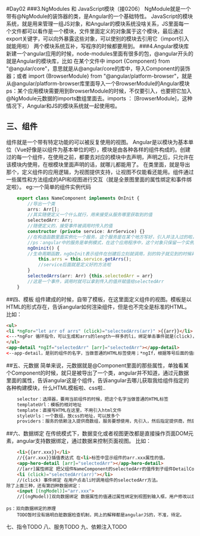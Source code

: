 #Day02
###3.NgModules 和 JavaScript模块（接0206）
  NgModule就是一个带有@NgModule的装饰器的类，是Angular的一个基础特性。
  JavaScript的模块系统，就是用来管理一组JS对象，和Angular的模块系统没啥关系，JS里面每一个文件都可以看作是一个模块，文件里面定义的对象属于这个模块，最后通过export关键字，可以向外暴露这些对象，可以使别的模块去引用它（import引入就能用啦）
  两个模块系统互补，写程序的时候都要用到。
###4.Angular模块库
  新建一个angular应用的时候，node-modules里面有很多的包，@angular开头的就是Angular的模块库，比如 在某个文件中 import {Component} from "@angular/core"，意思就是从@angular/core的库中，导入Component的装饰器；或者 import {BrowserModule} from "@angular/platform-browser"，就是从@angular/platform-browser库里面导入一个BrowserModule的Angular模块
  ps：某个应用模块需要用到BrowserModule的时候，不仅要引入，也要把它加入@NgModule元数据的imports数组里面去。imports ： [BrowserModule]，这种情况下，Angular和JS的模块系统就一起使用啦。
## 三、组件
  组件就是一个带有特定功能的可以被反复使用的视图。
  Angular是以模块为基本单位（Vue好像是以组件为基本单位的吧），模块是由各种各样的组件构成的。创建过的每一个组件，在使用之前，都要去对应的模块中去声明，声明之后，只允许在该模块内使用，在根模块里面声明的话，就哪儿都能用了。
  在类里面，就是导出那个，定义组件的应用逻辑，为视图提供支持，让视图不仅能看还能用。组件通过一些属性和方法组成的API和视图进行交互（就是全景图里面的属性绑定和事件绑定啦）。
eg:一个简单的组件实例代码
```typescript
	export class NameComponent implements OnInit {
		//导出一个类
		arrs: Arr[];
		//其实随便定义一个什么就行，用来接受从服务哪里获取到的值
		selectedArr: Arr;
		//随便定义的，接受事件被调用时传入的值
		constructor (private service: ArrService) {}
		//在构造函数里面实例化一个服务，这个服务是在某个地方写好，引入并注入过的啦，
		//ps：angular中的服务是单例模式，在这个应用程序中，这个对象只保留一个实例。
		ngOninit() {
		//生命周期函数，ngOnInit表示组件在创建后立刻就调用，别的钩子就见到的时候再说。
			this.arrs = this.service.getArrs();
			//service后面就是定义好的方法啦
		}
		selectedArrs(arr: Arr) {this.selectedArr = arr} 
		//这是一个事件，调用时就可以拿到传入的值并赋值给selectedArr
	}
```
##四、模板
  组件建成的时候，自带了模板，在这里面定义组件的视图。模板是以HTML的形式存在，告诉angular如何渲染组件，但是也不完全是标准的HTML。
	比如：
```html
<ul>
<li *ngFor="let arr of arrs" (click)="selectedArrs(arr)" >{{arr}}</li>
<---*ngFor 循环指令，可以生成和arrs的length一样多的li，绑定单击事件就是(click)，绑定别的事件也要加()->
</ul>
<app-detail *ngIf="selectedArr" [arr]="selectedArr"></app-detail>
<--app-detail，是别的组件的名字，当做普通的HTML标签使用；*ngIf，根据等号后面的值的真假来决定当前的元素要不要挂载到DOM树上；[]是属性绑定的时候用的，加入等号后面的值是不确定的，就需要用属性绑定-->
```
##五、元数据
  简单来说，元数据就是@Component里面的那些属性，单独看某个Component的时候，就只是被导出了一个类，angular并不知道，通过元数据里面的属性，告诉angular这是个组件，告诉angular去哪儿获取我给组件指定的各种构建模块，什么HTML模板啦、css啦..
```txt
	selector：选择器，要用当前组件的时候，把这个名字当做普通的HTML标签
	templateUrl：模板的相对地址
	template：直接写HTML在这里，不用引入html文件
	styleUrls：一个数组，放css的地址，可以放多个
	providers：服务的依赖注入提供商数组，服务要想使用，先引入，然后指定提供商，然后实例化，才能使用。
```
##六、数据绑定
  在传统模式下，数据变化或者视图更改都是直接操作页面DOM元素，angular支持数据绑定，通过数据来控制页面视图。
比如：
```html
	<li>{{arr.xxx}}</li>
	//{{arr.xxx}}插值表达式 在<li>标签中显示组件的arr.xxx属性的值。
	<app-hero-detail [arr]="selectedArr"></app-hero-detail>
	//[arr]属性绑定 把父组件NameComponent的selectedArr的值传到子组件DetailComponent的arr属性中。
	<li (click)="selectedArr(arr)"></li>
	//(click) 事件绑定 在用户点击li时调用组件的selectedArr方法。
除了上面三种，还有第四种数据绑定：
	<input [(ngModel)]="arr.xxx">
	//[(ngModel)]双向数据绑定 数据属性的值通过属性绑定到视图到输入框，用户修改以后通过事件绑定把新值流回组件，并更新属性的值，这个绑定可以说是非常重要了。
```
	ps：双向数据绑定的原理
		TODO暂时没有搞明白脏数据检查机制，网上的解释都是angularJS的，不准，待定。
七、指令TODO
八、服务TODO
九、依赖注入TODO

